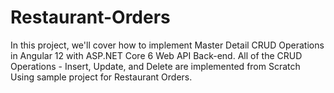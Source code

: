 # Restaurant-Orders
 In this project, we'll cover how to implement Master Detail CRUD Operations in Angular 12 with ASP.NET Core 6 Web API Back-end. All of the CRUD Operations - Insert, Update, and Delete are implemented from Scratch Using sample project for Restaurant Orders. 
